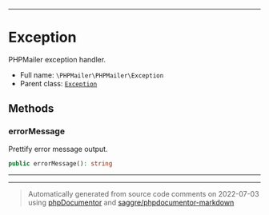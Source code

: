 ***

# Exception

PHPMailer exception handler.



* Full name: `\PHPMailer\PHPMailer\Exception`
* Parent class: [`Exception`](../../Exception.md)




## Methods


### errorMessage

Prettify error message output.

```php
public errorMessage(): string
```











***


***
> Automatically generated from source code comments on 2022-07-03 using [phpDocumentor](http://www.phpdoc.org/) and [saggre/phpdocumentor-markdown](https://github.com/Saggre/phpDocumentor-markdown)
